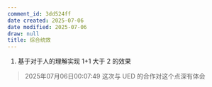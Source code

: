 ```yaml
---
comment_id: 3dd524ff
date created: 2025-07-06
date modified: 2025-07-06
draw: null
title: 综合统效
---
```

1. 基于对于人的理解实现 1+1 大于 2 的效果


> 2025年07月06日00:07:49 这次与 UED 的合作对这个点深有体会
